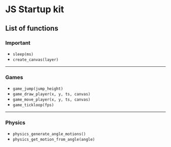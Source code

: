 # JS Startup kit

## List of functions

### Important
- `sleep(ms)`
- `create_canvas(layer)`

---

### Games
- `game_jump(jump_height)`
- `game_draw_player(x, y, ts, canvas)`
- `game_move_player(x, y, ts, canvas)`
- `game_tickloop(fps)`

---

### Physics
- `physics_generate_angle_motions()`
- `physics_get_motion_from_angle(angle)`
